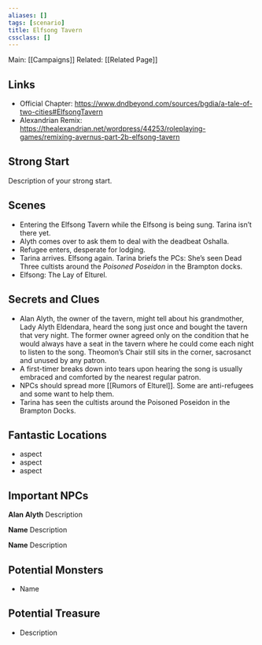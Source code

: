 ```yaml
---
aliases: []
tags: [scenario]
title: Elfsong Tavern
cssclass: []
---
```


Main: [[Campaigns]]
Related: [[Related Page]]

## Links

- Official Chapter: https://www.dndbeyond.com/sources/bgdia/a-tale-of-two-cities#ElfsongTavern
- Alexandrian Remix: https://thealexandrian.net/wordpress/44253/roleplaying-games/remixing-avernus-part-2b-elfsong-tavern

## Strong Start

Description of your strong start.

## Scenes

- Entering the Elfsong Tavern while the Elfsong is being sung. Tarina isn’t there yet.
- Alyth comes over to ask them to deal with the deadbeat Oshalla.
- Refugee enters, desperate for lodging.
- Tarina arrives. Elfsong again. Tarina briefs the PCs: She’s seen Dead Three cultists around the _Poisoned Poseidon_ in the Brampton docks.
- Elfsong: The Lay of Elturel.

## Secrets and Clues

- Alan Alyth, the owner of the tavern, might tell about his grandmother, Lady Alyth Eldendara, heard the song just once and bought the tavern that very night. The former owner agreed only on the condition that he would always have a seat in the tavern where he could come each night to listen to the song. Theomon’s Chair still sits in the corner, sacrosanct and unused by any patron.
- A first-timer breaks down into tears upon hearing the song is usually embraced and comforted by the nearest regular patron.
- NPCs should spread more [[Rumors of Elturel]]. Some are anti-refugees and some want to help them.
- Tarina has seen the cultists around the Poisoned Poseidon in the Brampton Docks.

## Fantastic Locations

- aspect
- aspect
- aspect

## Important NPCs

**Alan Alyth** Description

**Name** Description

**Name** Description

## Potential Monsters

- Name

## Potential Treasure

- Description

